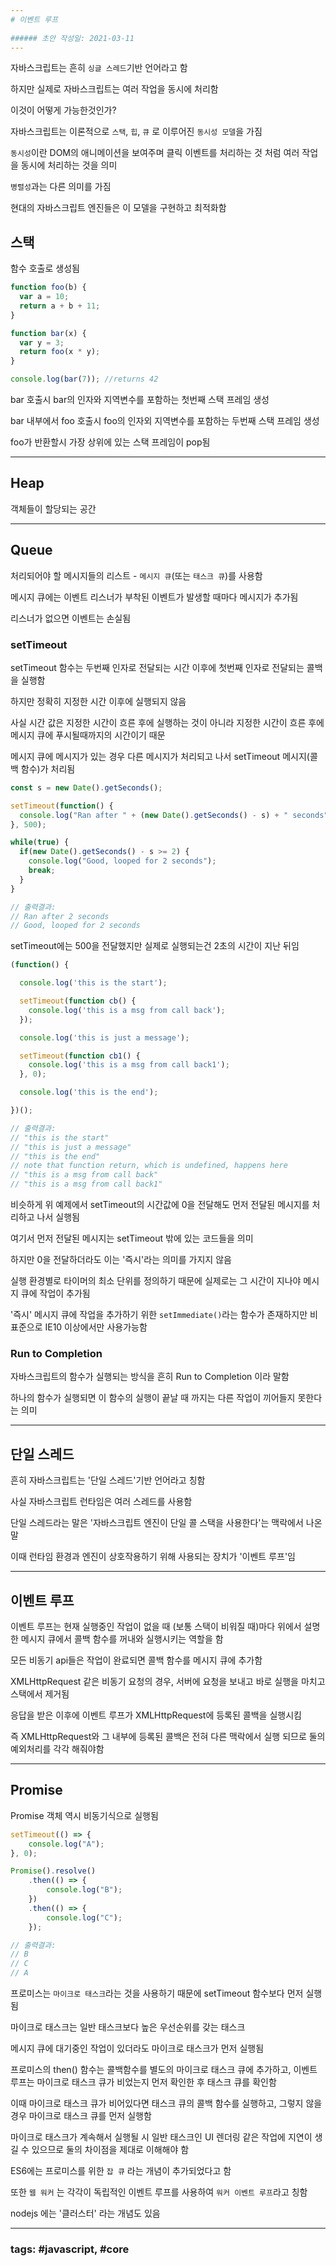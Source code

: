 ```yaml
---
# 이벤트 루프
  
###### 초안 작성일: 2021-03-11
---
```


자바스크립트는 흔히 `싱글 스레드`기반 언어라고 함

하지만 실제로 자바스크립트는 여러 작업을 동시에 처리함

이것이 어떻게 가능한것인가?

자바스크립트는 이론적으로 `스택`, `힙`, `큐` 로 이루어진 `동시성 모델`을 가짐

`동시성`이란 DOM의 애니메이션을 보여주며 클릭 이벤트를 처리하는 것 처럼 여러 작업을 동시에 처리하는 것을 의미

`병렬성`과는 다른 의미를 가짐

현대의 자바스크립트 엔진들은 이 모델을 구현하고 최적화함

## 스택

함수 호출로 생성됨

``` javascript
function foo(b) {
  var a = 10;
  return a + b + 11;
}

function bar(x) {
  var y = 3;
  return foo(x * y);
}

console.log(bar(7)); //returns 42
```

bar 호출시 bar의 인자와 지역변수를 포함하는 첫번째 스택 프레임 생성

bar 내부에서 foo 호출시 foo의 인자외 지역변수를 포함하는 두번째 스택 프레임 생성

foo가 반환할시 가장 상위에 있는 스택 프레임이 pop됨

---

## Heap

객체들이 할당되는 공간

---

## Queue

처리되어야 할 메시지들의 리스트 - `메시지 큐`(또는 `태스크 큐`)를 사용함

메시지 큐에는 이벤트 리스너가 부착된 이벤트가 발생할 때마다 메시지가 추가됨

리스너가 없으면 이벤트는 손실됨

### setTimeout

setTimeout 함수는 두번째 인자로 전달되는 시간 이후에 첫번째 인자로 전달되는 콜백을 실행함

하지만 정확히 지정한 시간 이후에 실행되지 않음

사실 시간 값은 지정한 시간이 흐른 후에 실행하는 것이 아니라 지정한 시간이 흐른 후에 메시지 큐에 푸시될때까지의 시간이기 때문

메시지 큐에 메시지가 있는 경우 다른 메시지가 처리되고 나서 setTimeout 메시지(콜백 함수)가 처리됨

``` javascript
const s = new Date().getSeconds();

setTimeout(function() {
  console.log("Ran after " + (new Date().getSeconds() - s) + " seconds");
}, 500);

while(true) {
  if(new Date().getSeconds() - s >= 2) {
    console.log("Good, looped for 2 seconds");
    break;
  }
}

// 출력결과:
// Ran after 2 seconds
// Good, looped for 2 seconds
```

setTimeout에는 500을 전달했지만 실제로 실행되는건 2초의 시간이 지난 뒤임

``` javascript
(function() {

  console.log('this is the start');

  setTimeout(function cb() {
    console.log('this is a msg from call back');
  });

  console.log('this is just a message');

  setTimeout(function cb1() {
    console.log('this is a msg from call back1');
  }, 0);

  console.log('this is the end');

})();

// 출력결과:
// "this is the start"
// "this is just a message"
// "this is the end"
// note that function return, which is undefined, happens here
// "this is a msg from call back"
// "this is a msg from call back1"
```

비슷하게 위 예제에서 setTimeout의 시간값에 0을 전달해도 먼저 전달된 메시지를 처리하고 나서 실행됨

여기서 먼저 전달된 메시지는 setTimeout 밖에 있는 코드들을 의미

하지만 0을 전달하더라도 이는 '즉시'라는 의미를 가지지 않음

실행 환경별로 타이머의 최소 단위를 정의하기 때문에 실제로는 그 시간이 지나야 메시지 큐에 작업이 추가됨

'즉시' 메시지 큐에 작업을 추가하기 위한 `setImmediate()`라는 함수가 존재하지만 비표준으로 IE10 이상에서만 사용가능함

### Run to Completion

자바스크립트의 함수가 실행되는 방식을 흔히 Run to Completion 이라 말함

하나의 함수가 실행되면 이 함수의 실행이 끝날 때 까지는 다른 작업이 끼어들지 못한다는 의미

---

## 단일 스레드

흔히 자바스크립트는 '단일 스레드'기반 언어라고 칭함

사실 자바스크립트 런타임은 여러 스레드를 사용함

단일 스레드라는 말은 '자바스크립트 엔진이 단일 콜 스택을 사용한다'는 맥락에서 나온 말

이때 런타임 환경과 엔진이 상호작용하기 위해 사용되는 장치가 '이벤트 루프'임

---

## 이벤트 루프

이벤트 루프는 현재 실행중인 작업이 없을 때 (보통 스택이 비워질 때)마다 위에서 설명한 메시지 큐에서 콜백 함수를 꺼내와 실행시키는 역할을 함

모든 비동기 api들은 작업이 완료되면 콜백 함수를 메시지 큐에 추가함

XMLHttpRequest 같은 비동기 요청의 경우, 서버에 요청을 보내고 바로 실행을 마치고 스택에서 제거됨

응답을 받은 이후에 이벤트 루프가 XMLHttpRequest에 등록된 콜백을 실행시킴

즉 XMLHttpRequest와 그 내부에 등록된 콜백은 전혀 다른 맥락에서 실행 되므로 둘의 예외처리를 각각 해줘야함

---

## Promise

Promise 객체 역시 비동기식으로 실행됨

``` javascript
setTimeout(() => {
	console.log("A");
}, 0);

Promise().resolve()
	.then(() => {
		console.log("B");
	})
	.then(() => {
		console.log("C");
	});

// 출력결과:
// B
// C
// A
```

프로미스는 `마이크로 태스크`라는 것을 사용하기 때문에 setTimeout 함수보다 먼저 실행됨

마이크로 태스크는 일반 태스크보다 높은 우선순위를 갖는 태스크

메시지 큐에 대기중인 작업이 있더라도 마이크로 태스크가 먼저 실행됨

프로미스의 then() 함수는 콜백함수를 별도의 마이크로 태스크 큐에 추가하고, 이벤트 루프는 마이크로 태스크 큐가 비었는지 먼저 확인한 후 태스크 큐를 확인함

이때 마이크로 태스크 큐가 비어있다면 태스크 큐의 콜백 함수를 실행하고, 그렇지 않을 경우 마이크로 태스크 큐를 먼저 실행함

마이크로 태스크가 계속해서 실행될 시 일반 태스크인 UI 렌더링 같은 작업에 지연이 생길 수 있으므로 둘의 차이점을 제대로 이해해야 함

ES6에는 프로미스를 위한 `잡 큐` 라는 개념이 추가되었다고 함

또한 `웹 워커` 는 각각이 독립적인 이벤트 루프를 사용하여 `워커 이벤트 루프`라고 칭함

nodejs 에는 '클러스터' 라는 개념도 있음

---
### tags: #javascript, #core
